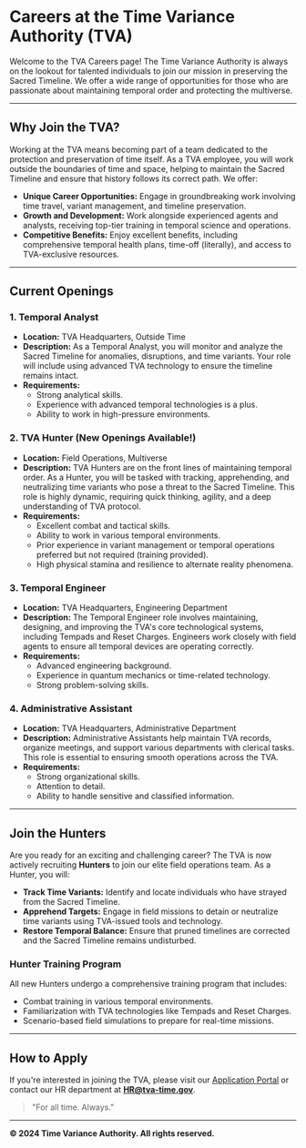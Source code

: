 # **Careers at the Time Variance Authority (TVA)**

Welcome to the TVA Careers page! The Time Variance Authority is always on the lookout for talented individuals to join our mission in preserving the Sacred Timeline. We offer a wide range of opportunities for those who are passionate about maintaining temporal order and protecting the multiverse.

---

## **Why Join the TVA?**

Working at the TVA means becoming part of a team dedicated to the protection and preservation of time itself. As a TVA employee, you will work outside the boundaries of time and space, helping to maintain the Sacred Timeline and ensure that history follows its correct path. We offer:

- **Unique Career Opportunities:** Engage in groundbreaking work involving time travel, variant management, and timeline preservation.
- **Growth and Development:** Work alongside experienced agents and analysts, receiving top-tier training in temporal science and operations.
- **Competitive Benefits:** Enjoy excellent benefits, including comprehensive temporal health plans, time-off (literally), and access to TVA-exclusive resources.

---

## **Current Openings**

### **1. Temporal Analyst**
- **Location:** TVA Headquarters, Outside Time
- **Description:** As a Temporal Analyst, you will monitor and analyze the Sacred Timeline for anomalies, disruptions, and time variants. Your role will include using advanced TVA technology to ensure the timeline remains intact.
- **Requirements:**
  - Strong analytical skills.
  - Experience with advanced temporal technologies is a plus.
  - Ability to work in high-pressure environments.

### **2. TVA Hunter (New Openings Available!)**
- **Location:** Field Operations, Multiverse
- **Description:** TVA Hunters are on the front lines of maintaining temporal order. As a Hunter, you will be tasked with tracking, apprehending, and neutralizing time variants who pose a threat to the Sacred Timeline. This role is highly dynamic, requiring quick thinking, agility, and a deep understanding of TVA protocol.
- **Requirements:**
  - Excellent combat and tactical skills.
  - Ability to work in various temporal environments.
  - Prior experience in variant management or temporal operations preferred but not required (training provided).
  - High physical stamina and resilience to alternate reality phenomena.

### **3. Temporal Engineer**
- **Location:** TVA Headquarters, Engineering Department
- **Description:** The Temporal Engineer role involves maintaining, designing, and improving the TVA's core technological systems, including Tempads and Reset Charges. Engineers work closely with field agents to ensure all temporal devices are operating correctly.
- **Requirements:**
  - Advanced engineering background.
  - Experience in quantum mechanics or time-related technology.
  - Strong problem-solving skills.

### **4. Administrative Assistant**
- **Location:** TVA Headquarters, Administrative Department
- **Description:** Administrative Assistants help maintain TVA records, organize meetings, and support various departments with clerical tasks. This role is essential to ensuring smooth operations across the TVA.
- **Requirements:**
  - Strong organizational skills.
  - Attention to detail.
  - Ability to handle sensitive and classified information.

---

## **Join the Hunters**

Are you ready for an exciting and challenging career? The TVA is now actively recruiting **Hunters** to join our elite field operations team. As a Hunter, you will:

- **Track Time Variants:** Identify and locate individuals who have strayed from the Sacred Timeline.
- **Apprehend Targets:** Engage in field missions to detain or neutralize time variants using TVA-issued tools and technology.
- **Restore Temporal Balance:** Ensure that pruned timelines are corrected and the Sacred Timeline remains undisturbed.

### **Hunter Training Program**
All new Hunters undergo a comprehensive training program that includes:
- Combat training in various temporal environments.
- Familiarization with TVA technologies like Tempads and Reset Charges.
- Scenario-based field simulations to prepare for real-time missions.

---

## **How to Apply**

If you're interested in joining the TVA, please visit our [Application Portal](#) or contact our HR department at **HR@tva-time.gov**. 

> "For all time. Always."

---

**© 2024 Time Variance Authority. All rights reserved.**
